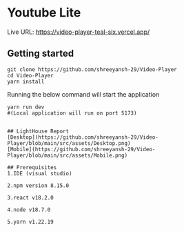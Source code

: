 # Youtube Lite

Live URL: https://video-player-teal-six.vercel.app/

## Getting started
```  
git clone https://github.com/shreeyansh-29/Video-Player
cd Video-Player
yarn install  
```  
Running the below command will start the application  
```  
yarn run dev
#(Local application will run on port 5173)  


## LightHouse Report
[Desktop](https://github.com/shreeyansh-29/Video-Player/blob/main/src/assets/Desktop.png)
[Mobile](https://github.com/shreeyansh-29/Video-Player/blob/main/src/assets/Mobile.png)
  
## Prerequisites
1.IDE (visual studio)  

2.npm version 8.15.0

3.react v18.2.0

4.node v18.7.0

5.yarn v1.22.19
